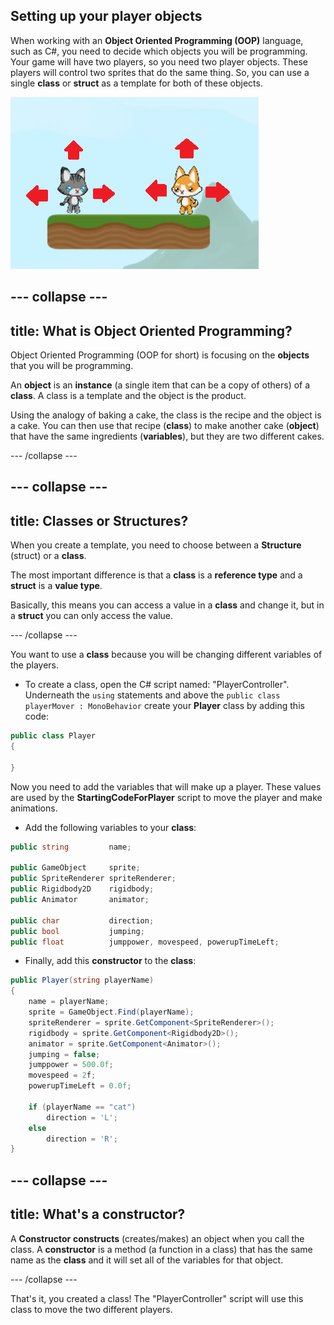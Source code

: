 ## Setting up your player objects

When working with an **Object Oriented Programming (OOP)** language, such as C#, you need to decide which objects you will be programming. Your game will have two players, so you need two player objects. These players will control two sprites that do the same thing. So, you can use a single **class** or **struct** as a template for both of these objects.

![](images/movement.png)

--- collapse ---
---
title: What is Object Oriented Programming?
---

Object Oriented Programming (OOP for short) is focusing on the **objects** that you will be programming. 

An **object** is an **instance** (a single item that can be a copy of others) of a **class**. A class is a template and the object is the product. 

Using the analogy of baking a cake, the class is the recipe and the object is a cake. You can then use that recipe (**class**) to make another cake (**object**) that have the same ingredients (**variables**), but they are two different cakes. 

--- /collapse ---

--- collapse ---
---
title: Classes or Structures?
---

When you create a template, you need to choose between a **Structure** (struct) or a **class**.

The most important difference is that a **class** is a **reference type** and a **struct** is a **value type**.

Basically, this means you can access a value in a **class** and change it, but in a **struct** you can only access the value. 

--- /collapse ---

You want to use a **class** because you will be changing different variables  of the players.

+ To create a class, open the C# script named: "PlayerController". Underneath the `using` statements and above the `public class playerMover : MonoBehavior` create your **Player** class by adding this code: 

```csharp
public class Player
{
    
}
```

Now you need to add the variables that will make up a player. These values are used by the **StartingCodeForPlayer** script to move the player and make animations.

+ Add the following variables to your **class**:
    
```csharp
public string         name;

public GameObject     sprite;
public SpriteRenderer spriteRenderer;
public Rigidbody2D    rigidbody;
public Animator       animator;

public char           direction;
public bool           jumping;
public float          jumppower, movespeed, powerupTimeLeft;
```
   
+ Finally, add this **constructor** to the **class**:

```csharp
public Player(string playerName)
{
    name = playerName;
    sprite = GameObject.Find(playerName);
    spriteRenderer = sprite.GetComponent<SpriteRenderer>();
    rigidbody = sprite.GetComponent<Rigidbody2D>();
    animator = sprite.GetComponent<Animator>();
    jumping = false;
    jumppower = 500.0f;
    movespeed = 2f;
    powerupTimeLeft = 0.0f;

    if (playerName == "cat")
        direction = 'L';
    else
        direction = 'R';
}
```
 
--- collapse ---
---
title: What's a constructor?
---

A **Constructor** **constructs** (creates/makes) an object when you call the class. A **constructor** is a method (a function in a class) that has the same name as the **class** and it will set all of the variables for that object.

--- /collapse ---

That's it, you created a class! The "PlayerController" script will use this class to move the two different players. 